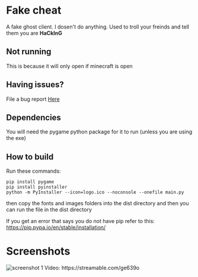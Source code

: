 # Fake cheat
A fake ghost client. I dosen't do anything. Used to troll your freinds and tell them you are **HaCkInG** 

## Not running
This is because it will only open if minecraft is open

## Having issues?
File a bug report <a href="https://github.com/CloudyWhale/fake-cheat/issues">Here</a>
## Dependencies
You will need the pygame python package for it to run (unless you are using the exe)

## How to build
Run these commands:
```
pip install pygame
pip install pyinstaller
python -m PyInstaller --icon=logo.ico --noconsole --onefile main.py
```
then copy the fonts and images folders into the dist directory and then you can run the file in the dist directory

If you get an error that says you do not have pip refer to this: https://pip.pypa.io/en/stable/installation/
# Screenshots
<img src="https://raw.githubusercontent.com/CloudyWhale/fake-cheat/master/screenshots/screenshot1.png" alt="screenshot 1">
Video: https://streamable.com/ge639o
